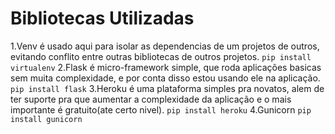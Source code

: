 # Bibliotecas Utilizadas
1.Venv é usado aqui para isolar as dependencias de um projetos de outros, evitando conflito entre outras bibliotecas de outros projetos.
```pip install virtualenv```
2.Flask é micro-framework simple, que roda aplicações basicas sem muita complexidade, e por conta disso estou usando ele na aplicação.
```pip install flask```
3.Heroku é uma plataforma simples pra novatos, alem de ter suporte pra que aumentar a complexidade da aplicação e o mais importante é gratuito(ate certo nivel).
```pip install heroku```
4.Gunicorn
```pip install gunicorn```
